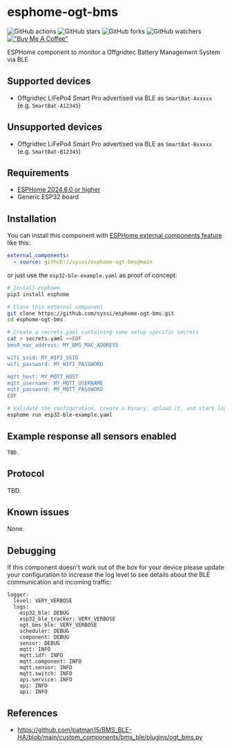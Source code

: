 # esphome-ogt-bms

![GitHub actions](https://github.com/syssi/esphome-ogt-bms/actions/workflows/ci.yaml/badge.svg)
![GitHub stars](https://img.shields.io/github/stars/syssi/esphome-ogt-bms)
![GitHub forks](https://img.shields.io/github/forks/syssi/esphome-ogt-bms)
![GitHub watchers](https://img.shields.io/github/watchers/syssi/esphome-ogt-bms)
[!["Buy Me A Coffee"](https://img.shields.io/badge/buy%20me%20a%20coffee-donate-yellow.svg)](https://www.buymeacoffee.com/syssi)

ESPHome component to monitor a Offgridtec Battery Management System via BLE

## Supported devices

* Offgridtec LiFePo4 Smart Pro advertised via BLE as `SmartBat-Axxxxx` (e.g. `SmartBat-A12345`)

## Unsupported devices

* Offgridtec LiFePo4 Smart Pro advertised via BLE as `SmartBat-Bxxxxx` (e.g. `SmartBat-B12345`)

## Requirements

* [ESPHome 2024.6.0 or higher](https://github.com/esphome/esphome/releases)
* Generic ESP32 board

## Installation

You can install this component with [ESPHome external components feature](https://esphome.io/components/external_components.html) like this:
```yaml
external_components:
  - source: github://syssi/esphome-ogt-bms@main
```

or just use the `esp32-ble-example.yaml` as proof of concept:

```bash
# Install esphome
pip3 install esphome

# Clone this external component
git clone https://github.com/syssi/esphome-ogt-bms.git
cd esphome-ogt-bms

# Create a secrets.yaml containing some setup specific secrets
cat > secrets.yaml <<EOF
bms0_mac_address: MY_BMS_MAC_ADDRESS

wifi_ssid: MY_WIFI_SSID
wifi_password: MY_WIFI_PASSWORD

mqtt_host: MY_MQTT_HOST
mqtt_username: MY_MQTT_USERNAME
mqtt_password: MY_MQTT_PASSWORD
EOF

# Validate the configuration, create a binary, upload it, and start logs
esphome run esp32-ble-example.yaml

```

## Example response all sensors enabled

```
TBD.
```

## Protocol

TBD.

## Known issues

None.

## Debugging

If this component doesn't work out of the box for your device please update your configuration to increase the log level to see details about the BLE communication and incoming traffic:

```
logger:
  level: VERY_VERBOSE
  logs:
    esp32_ble: DEBUG
    esp32_ble_tracker: VERY_VERBOSE
    ogt_bms_ble: VERY_VERBOSE
    scheduler: DEBUG
    component: DEBUG
    sensor: DEBUG
    mqtt: INFO
    mqtt.idf: INFO
    mqtt.component: INFO
    mqtt.sensor: INFO
    mqtt.switch: INFO
    api.service: INFO
    api: INFO
    api: INFO
```

## References

* https://github.com/patman15/BMS_BLE-HA/blob/main/custom_components/bms_ble/plugins/ogt_bms.py
